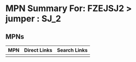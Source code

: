 



# MPN Summary For: FZEJSJ2 > jumper : SJ_2

## MPNs
  

|MPN|Direct Links|Search Links|
| :--- | :--- | :--- |
||||
